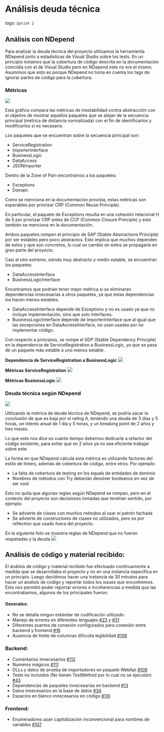 # Análisis deuda técnica
###### tags: `Sprint 1`
## Análisis con NDepend
Para analizar la deuda técnica del proyecto utilizamos la herramienta NDepend junto a estadísticas de Visual Studio sobre los tests.
En un principio notamos que la cobertura de código descrita en la documentación coincidía con el de Visual Studio pero en NDepend este no era el mismo. Asumimos que esto es porque NDepend no toma en cuenta los tags de ignorar partes de código para la cobertura.

### Métricas

![](https://media.discordapp.net/attachments/972236844907515964/972256993169535026/unknown.png?width=549&height=459)

Está gráfica compara las métricas de inestabilidad contra abstracción con el objetivo de mostrar aquellos paquetes que se alejan de la secuencia principal (métrica de distancia normalizada) con el fin de identificarlos y modificarlos si es necesario.

Los paquetes que se encuentran sobre la secuencia principal son:
- ServiceRegistration
- ImporterInterface
- BusinessLogic
- DataAccess
- JSONImporter

Dentro de la Zone of Pain encontramos a los paquetes:
- Exceptions
- Domain

Como se menciona en la documentación provista, estas métricas son esperables por priorizar CRP (Common Reuse Principle).

En particular, el paquete de Exceptions resulta en una cohesión relacional H de 0 por priorizar CRP antes de CCP (Common Closure Principle) y esto también se menciona en la documentación.

Ambos paquetes rompen el principio de SAP (Stable Abstractions Principle) por ser estables pero poco abstractos. Esto implica que muchos dependen de estos y que son concretos, lo cual un cambio en estos se propagaría en gran parte del proyecto.

Casi al otro extremo, siendo muy abstracto y medio estable, se encuentran los paquetes:
* DataAccessInterface
* BusinessLogicInterface

Encontramos que podrían tener mejor métrica si se eliminaran dependencias innecesarias a otros paquetes, ya que estas dependencias los hacen menos estables.
* DataAccessInterface depende de Exceptions y no es usado ya que no incluye implementación, sino que solo interfaces.
* BusinessLogicInterface depende de ImporterInterface que al igual que las excepciones en DataAccessInterface, no usan usadas por no implementar código.

Con respecto a principios, se rompe el SDP (Stable Dependency Principle) en la dependencia de ServiceRegistration a BusinessLogic, ya que se pasa de un paquete más estable a uno menos estable.

**Dependencia de ServiceRegistration a BusinessLogic**
![](https://media.discordapp.net/attachments/972236844907515964/972255085503578193/unknown.png?width=960&height=413)

**Métricas ServiceRegistration**
![](https://media.discordapp.net/attachments/972236844907515964/972256108888600658/unknown.png)

**Métricas BusinessLogic**
![](https://cdn.discordapp.com/attachments/972236844907515964/972256195106717726/unknown.png)


### Deuda técnica según NDepend
![](https://media.discordapp.net/attachments/972236844907515964/972245213110218802/unknown.png)

Utilizando la métrica de deuda técnica de NDepend, se podría sacar la conclusión de que es baja por el rating A, teniendo una deuda de 3 dias y 5 horas, un interés anual de 1 día y 5 horas, y un breaking point de 2 años y tres meses.

Lo que esto nos dice es cuánto tiempo debemos dedicarle a refactor del código existente, para evitar que en 2 años ya no sea eficiente trabajar sobre este.

La forma en que NDepend calcula esta métrica es utilizando factores del estilo de linters, además de cobertura de código, entre otros. Por ejemplo:
- La falta de cobertura de testing en los equals de entidades de dominio
- Nombres de métodos con Try deberían devolver booleanos en vez de ser void

Esto no quita que algunas reglas según NDepend se rompan, pero en el contexto del proyecto son decisiones tomadas que tendrían sentido, por ejemplo:
- Se advierte de clases con muchos métodos al usar el patrón fachada
- Se advierte de constructores de clases no utilizados, pero es por reflection que usado fuera del proyecto.

En la siguiente foto se muestra reglas de NDepend que no fueron respetadas y la deuda
![](https://media.discordapp.net/attachments/972236844907515964/972251201074765915/unknown.png?width=960&height=443)

## Análisis de código y material recibido:

El análisis de código y material recibido fue efectuado continuamente a medida que se desarrollaba el proyecto y no en una instancia especifica en un principio.
Luego decidimos hacer una instancia de 30 minutos para hacer un analisis de codigo y reportar todos los issues que encontremos.
Esto nos permitió poder reportar errores o incoherencias a medida que las encontrabamos, algunos de los principales fueron:

#### Generales:
- No se detalla ningun estándar de codificación utilizado.
- Manejo de errores en diferentes lenguajes [#23](https://github.com/ORT-ISA2-2022S1/obligatorio-decuadra_ferrari_meerhoff/issues/23) y [#31](https://github.com/ORT-ISA2-2022S1/obligatorio-decuadra_ferrari_meerhoff/issues/31)
- Diferentes puertos de conexión configurados para conexión entre backend y frontend [#16](https://github.com/ORT-ISA2-2022S1/obligatorio-decuadra_ferrari_meerhoff/issues/16)
- Ausencia de limite de columnas dificulta legibilidad [#108](https://github.com/ORT-ISA2-2022S1/obligatorio-decuadra_ferrari_meerhoff/issues/108)

### Backend:
- Comentarios innecesarios [#112](https://github.com/ORT-ISA2-2022S1/obligatorio-decuadra_ferrari_meerhoff/issues/112)
- Numeros mágicos [#111](https://github.com/ORT-ISA2-2022S1/obligatorio-decuadra_ferrari_meerhoff/issues/111)
- DLLs y datos de prueba de importadores en paquete WebApi [#109](https://github.com/ORT-ISA2-2022S1/obligatorio-decuadra_ferrari_meerhoff/issues/109)
- Tests no incluidos (No tienen TestMethod por lo cual no se ejecutan) [#43](https://github.com/ORT-ISA2-2022S1/obligatorio-decuadra_ferrari_meerhoff/issues/43)
- Dependencias de paquetes innecesarias en backend [#13](https://github.com/ORT-ISA2-2022S1/obligatorio-decuadra_ferrari_meerhoff/issues/13)
- Datos innecesarios en la base de datos [#34](https://github.com/ORT-ISA2-2022S1/obligatorio-decuadra_ferrari_meerhoff/issues/34)
- Espacios en blanco innecesarios en código [#110](https://github.com/ORT-ISA2-2022S1/obligatorio-decuadra_ferrari_meerhoff/issues/110)

### Frontend:
- Enumeradores usan capitalización inconvencional para nombres de variables [#107](https://github.com/ORT-ISA2-2022S1/obligatorio-decuadra_ferrari_meerhoff/issues/107)